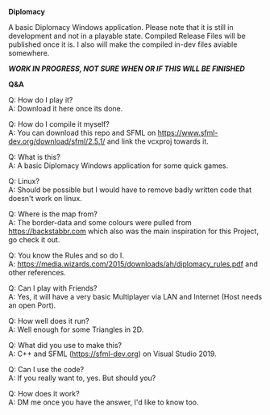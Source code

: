 **Diplomacy**

A basic Diplomacy Windows application.
Please note that it is still in development and not in a playable state.
Compiled Release Files will be published once it is.
I also will make the compiled in-dev files aviable somewhere.

_**WORK IN PROGRESS, NOT SURE WHEN OR IF THIS WILL BE FINISHED**_

**Q&A**

Q: How do I play it?     
A: Download it here once its done.

Q: How do I compile it myself?     
A: You can download this repo and SFML on https://www.sfml-dev.org/download/sfml/2.5.1/ and link the vcxproj towards it.

Q: What is this?     
A: A basic Diplomacy Windows application for some quick games.

Q: Linux?     
A: Should be possible but I would have to remove badly written code that doesn't work on linux.

Q: Where is the map from?     
A: The border-data and some colours were pulled from https://backstabbr.com which also was the main inspiration for this Project, go check it out.

Q: You know the Rules and so do I.     
A: https://media.wizards.com/2015/downloads/ah/diplomacy_rules.pdf and other references.

Q: Can I play with Friends?     
A: Yes, it will have a very basic Multiplayer via LAN and Internet (Host needs an open Port).

Q: How well does it run?     
A: Well enough for some Triangles in 2D.

Q: What did you use to make this?     
A: C++ and SFML (https://sfml-dev.org) on Visual Studio 2019.

Q: Can I use the code?     
A: If you really want to, yes. But should you?

Q: How does it work?     
A: DM me once you have the answer, I'd like to know too.
